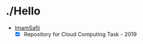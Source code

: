 # ./Hello
* [ImamSafii](https://github.com/MamImam/)
	* [x] Repository for Cloud Computing Task - 2019